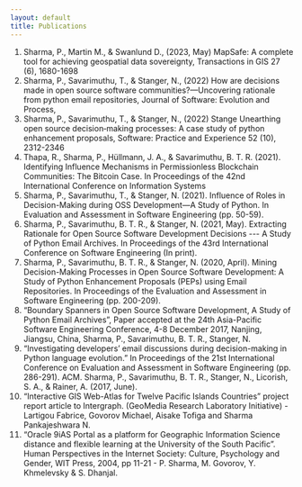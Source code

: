 ```yaml
---
layout: default
title: Publications
---
```


1.  Sharma, P., Martin M., & Swanlund D., (2023, May) MapSafe: A complete tool for achieving geospatial data sovereignty, Transactions in GIS 27 (6), 1680-1698 
2.  Sharma, P., Savarimuthu, T., & Stanger, N., (2022) How are decisions made in open source software communities?—Uncovering rationale from python email repositories, Journal of Software: Evolution and Process, 
3. Sharma, P., Savarimuthu, T., & Stanger, N., (2022) Stange Unearthing open source decision‐making processes: A case study of python enhancement proposals, Software: Practice and Experience 52 (10), 2312-2346
4.	Thapa, R., Sharma, P., Hüllmann, J. A., & Savarimuthu, B. T. R. (2021). Identifying Influence Mechanisms in Permissionless Blockchain Communities: The Bitcoin Case. In Proceedings of the 42nd International Conference on Information Systems
5.	Sharma, P., Savarimuthu, T., & Stanger, N. (2021). Influence of Roles in Decision-Making during OSS Development—A Study of Python. In Evaluation and Assessment in Software Engineering (pp. 50-59).
6.	Sharma, P., Savarimuthu, B. T. R., & Stanger, N. (2021, May). Extracting Rationale for Open Source Software Development Decisions --- A Study of Python Email Archives. In Proceedings of the 43rd International Conference on Software Engineering (In print).
7.	Sharma, P., Savarimuthu, B. T. R., & Stanger, N. (2020, April). Mining Decision-Making Processes in Open Source Software Development: A Study of Python Enhancement Proposals (PEPs) using Email Repositories. In Proceedings of the Evaluation and Assessment in Software Engineering (pp. 200-209).
8.	“Boundary Spanners in Open Source Software Development, A Study of Python Email Archives”, Paper accepted at the 24th Asia-Pacific Software Engineering Conference, 4-8 December 2017, Nanjing, Jiangsu, China, Sharma, P., Savarimuthu, B. T. R., Stanger, N.
9.	“Investigating developers’ email discussions during decision-making in Python language evolution.” In Proceedings of the 21st International Conference on Evaluation and Assessment in Software Engineering (pp. 286-291). ACM. Sharma, P., Savarimuthu, B. T. R., Stanger, N., Licorish, S. A., & Rainer, A. (2017, June).
10.	“Interactive GIS Web-Atlas for Twelve Pacific Islands Countries” project report article to Intergraph. (GeoMedia Research Laboratory Initiative)  - Lartigou Fabrice, Govorov Michael, Aisake Tofiga and Sharma Pankajeshwara N.
1.	“Oracle 9iAS Portal as a platform for Geographic Information Science distance and flexible learning at the University of the South Pacific”. Human Perspectives in the Internet Society: Culture, Psychology and Gender, WIT Press, 2004, pp 11-21 - P. Sharma, M. Govorov, Y. Khmelevsky & S. Dhanjal.
